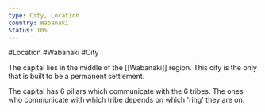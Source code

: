 ```yaml
---
type: City, Location
country: Wabanaki
Status: 10%
---
```


#Location #Wabanaki #City 

The capital lies in the middle of the [[Wabanaki]] region. This city is the only that is built to be a permanent settlement. 

The capital has 6 pillars which communicate with the 6 tribes. The ones who communicate with which tribe depends on which 'ring' they are on.


